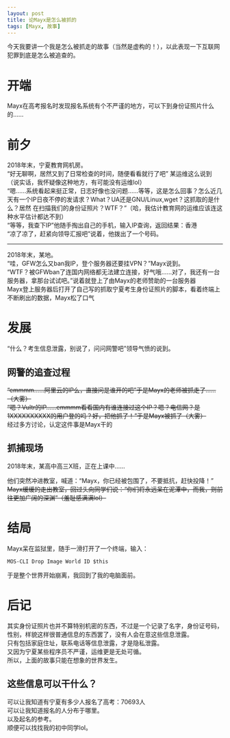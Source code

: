 ```yaml
---
layout: post
title: 论Mayx是怎么被抓的
tags: [Mayx, 故事]
---
```


  今天我要讲一个我是怎么被抓走的故事（当然是虚构的！），以此表现一下互联网犯罪到底是怎么被追查的。<!--more-->
  
# 开端

  Mayx在高考报名时发现报名系统有个不严谨的地方，可以下到身份证照片什么的……   

# 前夕

  2018年末，宁夏教育网机房。   
  “好无聊啊，居然又到了日常检查的时间，随便看看就行了吧” 某运维这么说到（说实话，我怀疑像这种地方，有可能没有运维lol）   
  “嗯……系统看起来挺正常，日志好像也没问题……等等，这是怎么回事？怎么近几天有一个IP日夜不停的发请求？What？UA还是GNU/Linux,wget？这抓取的是什么？居然
  在扫描我们的身份证照片？WTF？”（哈，我估计教育网的运维应该连这种水平估计都达不到）   
  “等等，我查下IP”他随手掏出自己的手机，输入IP查询，返回结果：香港   
  “凉了凉了，赶紧向领导汇报吧”说着，他拨出了一个号码。   
  
***

  2018年末，某地。   
  “哇，GFW怎么又ban我IP，登个服务器还要挂VPN？”Mayx说到。   
  “WTF？被GFWban了连国内网络都无法建立连接，好气哦……对了，我还有一台服务器，拿那台试试吧。”说着就登上了由Mayx的老师赞助的一台服务器   
  Mayx登上服务器后打开了自己写的抓取宁夏考生身份证照片的脚本，看着终端上不断刷出的数据，Mayx松了口气
  
# 发展

  “什么？考生信息泄露，别说了，问问网警吧”领导气愤的说到。

## 网警的追查过程

  ~~“emmmm……阿里云的IP么，直接问是谁开的吧”于是Mayx的老师被抓走了……（大雾）~~   
  ~~“嗯？Vultr的IP……emmmm看看国内有谁连接过这个IP？嗯？电信网？是1XXXXXXXXXX的用户登的吗？好，把他抓了！”于是Mayx被抓了（大雾）~~   
  经过多方讨论，认定这件事是Mayx干的   
  
## 抓捕现场

  2018年末，某高中高三X班，正在上课中……   
  
  他们突然冲进教室，喊道：“Mayx，你已经被包围了，不要抵抗，赶快投降！”   
  ~~Mayx缓缓的走出教室，回过头向同学们说：“你们将永远呆在泥潭中，而我，则前往更加广阔的深渊”（羞耻感满满lol）~~   
  
# 结局

  Mayx呆在监狱里，随手一滑打开了一个终端，输入：   
  
  `MOS-CLI Drop Image World ID $this`
  
  于是整个世界开始崩离，我回到了我的电脑面前。   
  
# 后记

  其实身份证照片也并不算特别机密的东西，不过是一个记录了名字，身份证号码，性别，样貌这样很普通信息的东西罢了，没有人会在意这些信息泄露。   
  只有包括家庭住址，联系电话等信息泄露，才是隐私泄露。   
  又因为宁夏某些程序员不严谨，运维更是无处可循。   
  所以，上面的故事只能在想象的世界发生。

## 这些信息可以干什么？

  可以让我知道有宁夏有多少人报名了高考：70693人   
  可以让我知道报名的人分布于哪里。   
  以及起名的参考。   
  顺便可以找找我的初中同学lol。
